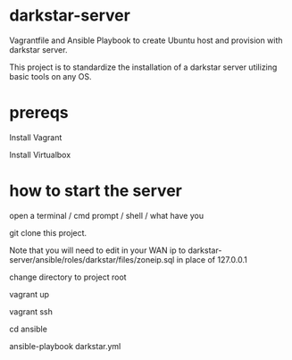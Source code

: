 # darkstar-server
Vagrantfile and Ansible Playbook to create Ubuntu host and provision with darkstar server. 

This project is to standardize the installation of a darkstar server utilizing basic tools on any OS. 

# prereqs
Install Vagrant

Install Virtualbox

# how to start the server 
open a terminal / cmd prompt / shell / what have you

git clone this project.

Note that you will need to edit in your WAN ip to darkstar-server/ansible/roles/darkstar/files/zoneip.sql in place of 127.0.0.1

change directory to project root

vagrant up

vagrant ssh

cd ansible

ansible-playbook darkstar.yml

